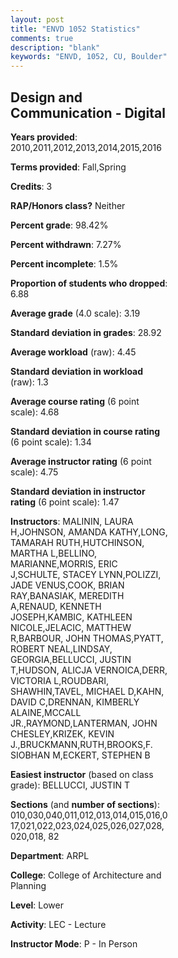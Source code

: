 ```yaml
---
layout: post
title: "ENVD 1052 Statistics"
comments: true
description: "blank"
keywords: "ENVD, 1052, CU, Boulder"
--- 
```

<head>
<script src="https://ajax.googleapis.com/ajax/libs/jquery/2.1.3/jquery.min.js"></script>
<script src="https://dl.dropboxusercontent.com/s/pc42nxpaw1ea4o9/highcharts.js?dl=0"></script>
<!-- <script src="../assets/js/highcharts.js"></script> -->
<style type="text/css">@font-face {
	font-family: "Bebas Neue";
	src: url(https://www.filehosting.org/file/details/544349/BebasNeue%20Regular.otf) format("opentype");
	}
	h1.Bebas { 
		font-family: "Bebas Neue", Verdana, Tahoma;
	}
</style>
</head>
<body>
	<div id="container" style="float: right; width: 45%; height: 88%; margin-left: 2.5%; margin-right: 2.5%;"></div>
	<script language="JavaScript">
		$(document).ready(function() {
		var chart = {type: 'column'};
		var title = {text: 'Grade Distribution'};
		var xAxis = {categories: ['A','B','C','D','F'],crosshair: true};
		var yAxis = {min: 0,title: {text: 'Percentage'}};
		var tooltip = {headerFormat: '<center><b><span style="font-size:20px">{point.key}</span></b></center>',
		               pointFormat: '<td style="padding:0"><b>{point.y:.1f}%</b></td>',
		               footerFormat: '</table>',shared: true,useHTML: true};
		var plotOptions = {column: {pointPadding: 0.0,borderWidth: 0}};  
		var credits = {enabled: false};var series= [{name: 'Percent',data: [39.1,48.18,10.35,0.79,1.58,]}];
		var json = {};
		json.chart = chart;
		json.title = title;
		json.tooltip = tooltip;
		json.xAxis = xAxis;
		json.yAxis = yAxis;  
		json.series = series;
		json.plotOptions = plotOptions;  
		json.credits = credits;
		$('#container').highcharts(json);
	});
	</script>
</body>
			   
## Design and Communication - Digital

**Years provided**: 2010,2011,2012,2013,2014,2015,2016

**Terms provided**: Fall,Spring

**Credits**: 3

**RAP/Honors class?** Neither

**Percent grade**: 98.42%

**Percent withdrawn**: 7.27%

**Percent incomplete**: 1.5%

**Proportion of students who dropped**: 6.88

**Average grade** (4.0 scale): 3.19

**Standard deviation in grades**: 28.92

**Average workload** (raw): 4.45

**Standard deviation in workload** (raw): 1.3

**Average course rating** (6 point scale): 4.68

**Standard deviation in course rating** (6 point scale): 1.34

**Average instructor rating** (6 point scale): 4.75

**Standard deviation in instructor rating** (6 point scale): 1.47

**Instructors**: MALININ, LAURA H,JOHNSON, AMANDA KATHY,LONG, TAMARAH RUTH,HUTCHINSON, MARTHA L,BELLINO, MARIANNE,MORRIS, ERIC J,SCHULTE, STACEY LYNN,POLIZZI, JADE VENUS,COOK, BRIAN RAY,BANASIAK, MEREDITH A,RENAUD, KENNETH JOSEPH,KAMBIC, KATHLEEN NICOLE,JELACIC, MATTHEW R,BARBOUR, JOHN THOMAS,PYATT, ROBERT NEAL,LINDSAY, GEORGIA,BELLUCCI, JUSTIN T,HUDSON, ALICJA VERNOICA,DERR, VICTORIA L,ROUDBARI, SHAWHIN,TAVEL, MICHAEL D,KAHN, DAVID C,DRENNAN, KIMBERLY ALAINE,MCCALL JR.,RAYMOND,LANTERMAN, JOHN CHESLEY,KRIZEK, KEVIN J.,BRUCKMANN,RUTH,BROOKS,F. SIOBHAN M,ECKERT, STEPHEN B

**Easiest instructor** (based on class grade): BELLUCCI, JUSTIN T

**Sections** (and **number of sections**): 010,030,040,011,012,013,014,015,016,017,021,022,023,024,025,026,027,028,020,018, 82

**Department**: ARPL

**College**: College of Architecture and Planning

**Level**: Lower

**Activity**: LEC - Lecture

**Instructor Mode**: P  - In Person